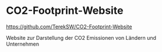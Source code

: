 # CO2-Footprint-Website
https://github.com/TerekSW/CO2-Footprint-Website

 Website zur Darstellung der CO2 Emissionen von Ländern und Unternehmen
